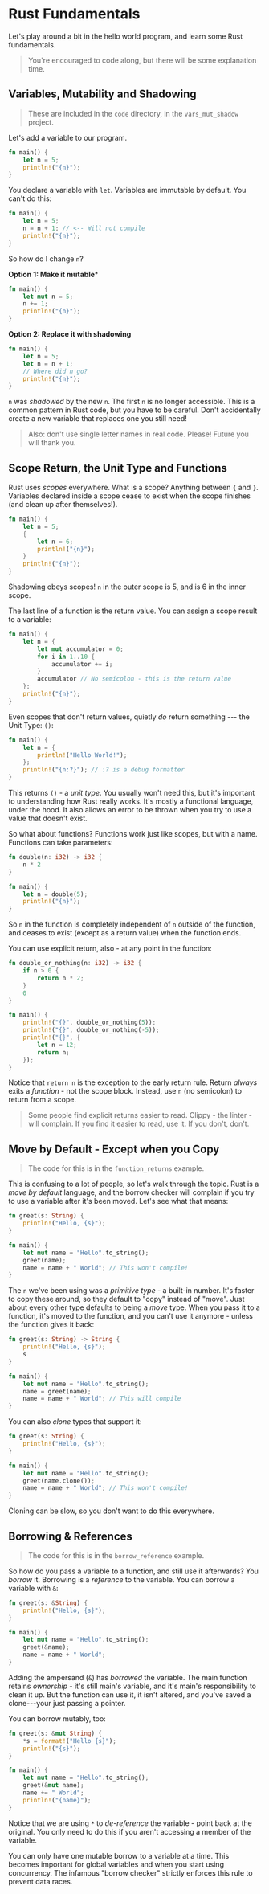 # Rust Fundamentals

Let's play around a bit in the hello world program, and learn some Rust fundamentals.

> You're encouraged to code along, but there will be some explanation time.

## Variables, Mutability and Shadowing

> These are included in the `code` directory, in the `vars_mut_shadow` project.

Let's add a variable to our program.

```rust
fn main() {
    let n = 5;
    println!("{n}");
}
```

You declare a variable with `let`. Variables are immutable by default. You can't do this:

```rust
fn main() {
    let n = 5;
    n = n + 1; // <-- Will not compile
    println!("{n}");
}
```

So how do I change `n`?

**Option 1: Make it mutable***

```rust
fn main() {
    let mut n = 5;
    n += 1;
    println!("{n}");
}
```

**Option 2: Replace it with shadowing**

```rust
fn main() {
    let n = 5;
    let n = n + 1;
    // Where did n go?
    println!("{n}");
}
```

`n` was *shadowed* by the new `n`. The first `n` is no longer accessible. This is a common pattern in Rust code, but you have to be careful. Don't accidentally create a new variable that replaces one you still need!

> Also: don't use single letter names in real code. Please! Future you will thank you.

## Scope Return, the Unit Type and Functions

Rust uses *scopes* everywhere. What is a scope? Anything between `{` and `}`. Variables declared inside a scope cease to exist when the scope finishes (and clean up after themselves!).

```rust
fn main() {
    let n = 5;
    {
        let n = 6;
        println!("{n}");
    }
    println!("{n}");
}
```

Shadowing obeys scopes! `n` in the outer scope is 5, and is 6 in the inner scope.

The last line of a function is the return value. You can assign a scope result to a variable:

```rust
fn main() {
    let n = {
        let mut accumulator = 0;
        for i in 1..10 {
            accumulator += i;
        }
        accumulator // No semicolon - this is the return value
    };
    println!("{n}");
}
```

Even scopes that don't return values, quietly *do* return something --- the Unit Type: `()`:

```rust
fn main() {
    let n = {
        println!("Hello World!");
    };
    println!("{n:?}"); // :? is a debug formatter
}
```

This returns `()` - a *unit type*. You usually won't need this, but it's important to understanding how Rust really works. It's mostly a functional language, under the hood. It also allows an error to be thrown when you try to use a value that doesn't exist.

So what about functions? Functions work just like scopes, but with a name. Functions can take parameters:

```rust
fn double(n: i32) -> i32 {
    n * 2
}

fn main() {
    let n = double(5);
    println!("{n}");
}
```

So `n` in the function is completely independent of `n` outside of the function, and ceases to exist (except as a return value) when the function ends.

You can use explicit return, also - at any point in the function:

```rust
fn double_or_nothing(n: i32) -> i32 {
    if n > 0 {
        return n * 2;
    }
    0
}

fn main() {
    println!("{}", double_or_nothing(5));
    println!("{}", double_or_nothing(-5));
    println!("{}", {
        let n = 12;
        return n;
    });
}
```

Notice that `return n` is the exception to the early return rule. Return *always* exits a *function* - not the scope block. Instead, use `n` (no semicolon) to return from a scope.

> Some people find explicit returns easier to read. Clippy - the linter - will complain. If you find it easier to read, use it. If you don't, don't.

## Move by Default - Except when you Copy

> The code for this is in the `function_returns` example.

This is confusing to a lot of people, so let's walk through the topic. Rust is a *move by default* language, and the borrow checker will complain if you try to use a variable after it's been moved. Let's see what that means:

```rust
fn greet(s: String) {
    println!("Hello, {s}");
}

fn main() {
    let mut name = "Hello".to_string();
    greet(name);
    name = name + " World"; // This won't compile!
}
```

The `n` we've been using was a *primitive type* - a built-in number. It's faster to copy these around, so they default to "copy" instead of "move". Just about every other type defaults to being a *move* type. When you pass it to a function, it's moved to the function, and you can't use it anymore - unless the function gives it back:

```rust
fn greet(s: String) -> String {
    println!("Hello, {s}");
    s
}

fn main() {
    let mut name = "Hello".to_string();
    name = greet(name);
    name = name + " World"; // This will compile
}
```

You can also *clone* types that support it:

```rust
fn greet(s: String) {
    println!("Hello, {s}");
}

fn main() {
    let mut name = "Hello".to_string();
    greet(name.clone());
    name = name + " World"; // This won't compile!
}
```

Cloning can be slow, so you don't want to do this everywhere.

## Borrowing & References

> The code for this is in the `borrow_reference` example.

So how do you pass a variable to a function, and still use it afterwards? You *borrow* it. Borrowing is a *reference* to the variable. You can borrow a variable with `&`:

```rust
fn greet(s: &String) {
    println!("Hello, {s}");
}

fn main() {
    let mut name = "Hello".to_string();
    greet(&name);
    name = name + " World";
}
```

Adding the ampersand (`&`) has *borrowed* the variable. The main function retains *ownership* - it's still main's variable, and it's main's responsibility to clean it up. But the function can use it, it isn't altered, and you've saved a clone---your just passing a pointer.

You can borrow mutably, too:

```rust
fn greet(s: &mut String) {
    *s = format!("Hello {s}");
    println!("{s}");
}

fn main() {
    let mut name = "Hello".to_string();
    greet(&mut name);
    name += " World";
    println!("{name}");
}
```

Notice that we are using `*` to *de-reference* the variable - point back at the original. You only need to do this if you aren't accessing a member of the variable.

You can only have one mutable borrow to a variable at a time. This becomes important for global variables and when you start using concurrency. The infamous "borrow checker" strictly enforces this rule to prevent data races.

